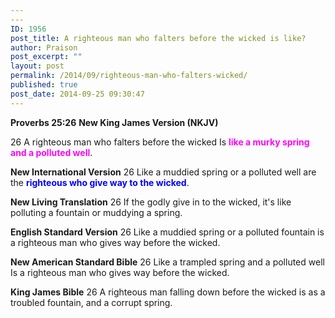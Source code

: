 ```yaml
---
---
ID: 1956
post_title: A righteous man who falters before the wicked is like?
author: Praison
post_excerpt: ""
layout: post
permalink: /2014/09/righteous-man-who-falters-wicked/
published: true
post_date: 2014-09-25 09:30:47
---
```

<strong>Proverbs 25:26</strong>
<strong> New King James Version (NKJV)</strong>

26 A righteous man who falters before the wicked
Is <span style="color: #ff00ff;"><strong>like a murky spring and a polluted well</strong></span>.

<strong>New International Version</strong>
26 Like a muddied spring or a polluted well are the <span style="color: #0000ff;"><strong>righteous who give way to the wicked</strong></span>.

<strong>New Living Translation</strong>
26 If the godly give in to the wicked, it's like polluting a fountain or muddying a spring.

<strong>English Standard Version</strong>
26 Like a muddied spring or a polluted fountain is a righteous man who gives way before the wicked.

<strong>New American Standard Bible</strong>
26 Like a trampled spring and a polluted well Is a righteous man who gives way before the wicked.

<strong>King James Bible</strong>
26 A righteous man falling down before the wicked is as a troubled fountain, and a corrupt spring.
